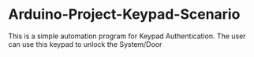 # Arduino-Project-Keypad-Scenario
This is a simple automation program for Keypad Authentication. The user can use this keypad to unlock the System/Door
